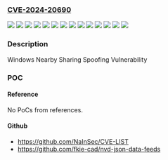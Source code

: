 ### [CVE-2024-20690](https://cve.mitre.org/cgi-bin/cvename.cgi?name=CVE-2024-20690)
![](https://img.shields.io/static/v1?label=Product&message=Windows%2010%20Version%201809&color=blue)
![](https://img.shields.io/static/v1?label=Product&message=Windows%2010%20Version%2021H2&color=blue)
![](https://img.shields.io/static/v1?label=Product&message=Windows%2010%20Version%2022H2&color=blue)
![](https://img.shields.io/static/v1?label=Product&message=Windows%2011%20Version%2023H2&color=blue)
![](https://img.shields.io/static/v1?label=Product&message=Windows%2011%20version%2021H2&color=blue)
![](https://img.shields.io/static/v1?label=Product&message=Windows%2011%20version%2022H2&color=blue)
![](https://img.shields.io/static/v1?label=Product&message=Windows%2011%20version%2022H3&color=blue)
![](https://img.shields.io/static/v1?label=Version&message=10.0.0%20&color=brightgreen)
![](https://img.shields.io/static/v1?label=Version&message=10.0.17763.0%20&color=brightgreen)
![](https://img.shields.io/static/v1?label=Version&message=10.0.19043.0%20&color=brightgreen)
![](https://img.shields.io/static/v1?label=Version&message=10.0.19045.0%20&color=brightgreen)
![](https://img.shields.io/static/v1?label=Version&message=10.0.22621.0%20&color=brightgreen)
![](https://img.shields.io/static/v1?label=Version&message=10.0.22631.0%20&color=brightgreen)
![](https://img.shields.io/static/v1?label=Vulnerability&message=CWE-310%3A%20Cryptographic%20Issues&color=brightgreen)

### Description

Windows Nearby Sharing Spoofing Vulnerability

### POC

#### Reference
No PoCs from references.

#### Github
- https://github.com/NaInSec/CVE-LIST
- https://github.com/fkie-cad/nvd-json-data-feeds

